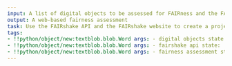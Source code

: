 ```yaml
---
input: A list of digital objects to be assessed for FAIRness and the FAIRshake API
output: A web-based fairness assessment
task: Use the FAIRshake API and the FAIRshake website to create a project and submit a list of digital objects to be assessed for FAIRness.
tags:
- !!python/object/new:textblob.blob.Word args: - digital objects state:   string: digital objects   pos_tag: null
- !!python/object/new:textblob.blob.Word args: - fairshake api state:   string: fairshake api   pos_tag: null
- !!python/object/new:textblob.blob.Word args: - fairness assessment state:   string: fairness assessment   pos_tag: null
---
```


